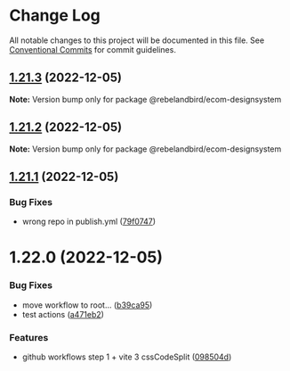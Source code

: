 # Change Log

All notable changes to this project will be documented in this file.
See [Conventional Commits](https://conventionalcommits.org) for commit guidelines.

## [1.21.3](https://github.com/Rebelandbird/ecom-designsystem/compare/@rebelandbird/ecom-designsystem@1.21.2...@rebelandbird/ecom-designsystem@1.21.3) (2022-12-05)

**Note:** Version bump only for package @rebelandbird/ecom-designsystem





## [1.21.2](https://github.com/Rebelandbird/ecom-designsystem/compare/@rebelandbird/ecom-designsystem@1.21.1...@rebelandbird/ecom-designsystem@1.21.2) (2022-12-05)

**Note:** Version bump only for package @rebelandbird/ecom-designsystem





## [1.21.1](https://github.com/Rebelandbird/ecom-designsystem/compare/@rebelandbird/ecom-designsystem@1.22.0...@rebelandbird/ecom-designsystem@1.21.1) (2022-12-05)


### Bug Fixes

* wrong repo in publish.yml ([79f0747](https://github.com/Rebelandbird/ecom-designsystem/commit/79f074715e43777657488baf98d3efc98b03a163))





# 1.22.0 (2022-12-05)


### Bug Fixes

* move workflow to root... ([b39ca95](https://github.com/Rebelandbird/ecom-designsystem/commit/b39ca952f13bbeb7d86791d1511f1b9a0013daf0))
* test actions ([a471eb2](https://github.com/Rebelandbird/ecom-designsystem/commit/a471eb25f065ede0114d3648af5fb987f9f206be))


### Features

* github workflows step 1 + vite 3 cssCodeSplit ([098504d](https://github.com/Rebelandbird/ecom-designsystem/commit/098504d05ac76a4801539cf3d746d61e194c7c5b))
